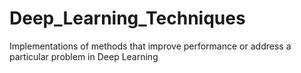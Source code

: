 # Deep_Learning_Techniques
Implementations of methods that improve performance or address a particular problem in Deep Learning
